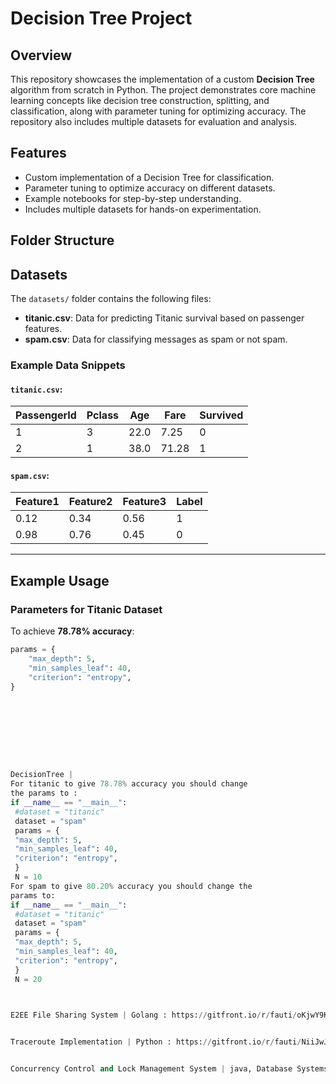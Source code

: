 # Decision Tree Project

## Overview
This repository showcases the implementation of a custom **Decision Tree** algorithm from scratch in Python. The project demonstrates core machine learning concepts like decision tree construction, splitting, and classification, along with parameter tuning for optimizing accuracy. The repository also includes multiple datasets for evaluation and analysis.

## Features
- Custom implementation of a Decision Tree for classification.
- Parameter tuning to optimize accuracy on different datasets.
- Example notebooks for step-by-step understanding.
- Includes multiple datasets for hands-on experimentation.

## Folder Structure

## Datasets
The `datasets/` folder contains the following files:
- **titanic.csv**: Data for predicting Titanic survival based on passenger features.
- **spam.csv**: Data for classifying messages as spam or not spam.

### Example Data Snippets
#### `titanic.csv`:
| PassengerId | Pclass | Age  | Fare  | Survived |
|-------------|--------|------|-------|----------|
| 1           | 3      | 22.0 | 7.25  | 0        |
| 2           | 1      | 38.0 | 71.28 | 1        |

#### `spam.csv`:
| Feature1 | Feature2 | Feature3 | Label |
|----------|----------|----------|-------|
| 0.12     | 0.34     | 0.56     | 1     |
| 0.98     | 0.76     | 0.45     | 0     |

---

## Example Usage
### Parameters for Titanic Dataset
To achieve **78.78% accuracy**:
```python
params = {
    "max_depth": 5,
    "min_samples_leaf": 40,
    "criterion": "entropy",
}









DecisionTree | 
For titanic to give 78.78% accuracy you should change
the params to :
if __name__ == "__main__":
 #dataset = "titanic"
 dataset = "spam"
 params = {
 "max_depth": 5,
 "min_samples_leaf": 40,
 "criterion": "entropy",
 }
 N = 10
For spam to give 80.20% accuracy you should change the
params to:
if __name__ == "__main__":
 #dataset = "titanic"
 dataset = "spam"
 params = {
 "max_depth": 5,
 "min_samples_leaf": 40,
 "criterion": "entropy",
 }
 N = 20
 


E2EE File Sharing System | Golang : https://gitfront.io/r/fauti/oKjwY9KgsX5P/A-Secure-File-Sharing-System/


Traceroute Implementation | Python : https://gitfront.io/r/fauti/NiiJwJpbmmrC/project2-traceroute-Fatemeh110/


Concurrency Control and Lock Management System | java, Database Systems : https://gitfront.io/r/fauti/hymZXTT1arkK/Concurrency-Lock/
